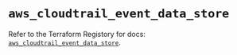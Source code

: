 # `aws_cloudtrail_event_data_store`

Refer to the Terraform Registory for docs: [`aws_cloudtrail_event_data_store`](https://www.terraform.io/docs/providers/aws/r/cloudtrail_event_data_store).
